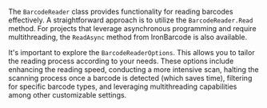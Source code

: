 The `BarcodeReader` class provides functionality for reading barcodes effectively. A straightforward approach is to utilize the `BarcodeReader.Read` method. For projects that leverage asynchronous programming and require multithreading, the `ReadAsync` method from IronBarcode is also available.

It's important to explore the `BarcodeReaderOptions`. This allows you to tailor the reading process according to your needs. These options include enhancing the reading speed, conducting a more intensive scan, halting the scanning process once a barcode is detected (which saves time), filtering for specific barcode types, and leveraging multithreading capabilities among other customizable settings.